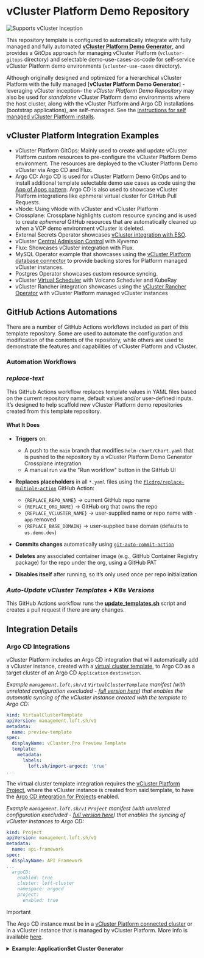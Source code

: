 # vCluster Platform Demo Repository

![Supports vCluster Inception](https://img.shields.io/badge/vCluster-Inception%20Ready-blueviolet?style=flat-square&logo=kubernetes)

This repository template is configured to automatically integrate with fully managed and fully automated [**vCluster Platform Demo Generator**](./vcluster-platform-demo-generator.md), and provides a GitOps approach for managing vCluster Platform (`vcluster-gitops` directory) and selectable demo-use-cases-as-code for self-service vCluster Platform demo environments (`vcluster-use-cases` directory).

Although originally designed and optimized for a hierarchical vCluster Platform  with the fully managed [**vCluster Platform Demo Generator**] -leveraging vCluster inception- the _vCluster Platform Demo Repository_ may also be used for _standalone_ vCluster Platform demo environments where the host cluster, along with the vCluster Platform and Argo CD installations (bootstrap applications), are self-managed. See the [instructions for self managed vCluster Platform installs](./self-managed-demo-cluster/README.md).

## vCluster Platform Integration Examples

- vCluster Platform GitOps: Mainly used to create and update vCluster Platform custom resources to pre-configure the vCluster Platform Demo environment. The resources are deployed to the vCluster Platform Demo vCluster via Argo CD and Flux.
- Argo CD: Argo CD is used for vCluster Platform Demo GitOps and to install additional template selectable demo use cases as code using the [App of Apps pattern](https://argo-cd.readthedocs.io/en/latest/operator-manual/cluster-bootstrapping/#app-of-apps-pattern). Argo CD is also used to showcase vCluster Platform integrations like ephmeral virtual cluster for GitHub Pull Requests. 
- vNode: Using vNode with vCluster and vCluster Platform
- Crossplane: Crossplane highlights custom resource syncing and is used to create _ephemeral_ GitHub resources that are automatically cleaned up when a VCP demo environment vCluster is deleted.
- External Secrets Operator showcases [vCluster integration with ESO](https://www.vcluster.com/docs/vcluster/integrations/external-secrets/guide).
- vCluster [Central Admission Control](https://www.vcluster.com/docs/vcluster/configure/vcluster-yaml/policies/admission-control) with Kyverno
- Flux: Showcases vCluster integration with Flux.
- MySQL Operator example that showcases using the [vCluster Platform database connector](https://www.vcluster.com/docs/platform/administer/connector/database) to provide backing stores for Platform managed vCluster instances.
- Postgres Operator showcases custom resource syncing.
- vCluster [Virtual Scheduler](https://www.vcluster.com/docs/vcluster/configure/vcluster-yaml/control-plane/other/advanced/virtual-scheduler) with Volcano Scheduler and KubeRay
- vCluster Rancher integration showcases using the [vCluster Rancher Operator](https://github.com/loft-sh/vcluster-rancher-operator) with vCluster Platform managed vCluster instances

## GitHub Actions Automations

There are a number of GitHub Actions workflows included as part of this template repository. Some are used to automate the configuration and modification of the contents of the repository, while others are used to demonstrate the features and capabilities of vCluster Platform and vCluster.

### Automation Workflows

### _replace-text_

This GitHub Actions workflow replaces template values in YAML files based on the current repository name, default values and/or user-defined inputs. It’s designed to help scaffold new vCluster Platform demo repositories created from this template repository.

#### What It Does

- **Triggers** on:
  - A push to the `main` branch that modifies `helm-chart/Chart.yaml` that is pushed to the repository by a vCluster Platform Demo Generator Crossplane integration
  - A manual run via the "Run workflow" button in the GitHub UI

- **Replaces placeholders** in all `*.yaml` files using the [`flcdrg/replace-multiple-action`](https://github.com/flcdrg/replace-multiple-action) GitHub Action:
  - `{REPLACE_REPO_NAME}` → current GitHub repo name
  - `{REPLACE_ORG_NAME}` → GitHub org that owns the repo
  - `{REPLACE_VCLUSTER_NAME}` → user-supplied name or repo name with `-app` removed
  - `{REPLACE_BASE_DOMAIN}` → user-supplied base domain (defaults to `us.demo.dev`)

- **Commits changes** automatically using [`git-auto-commit-action`](https://github.com/stefanzweifel/git-auto-commit-action)

- **Deletes** any associated container image (e.g., GitHub Container Registry package) for the repo under the org, using a GitHub PAT

- **Disables itself** after running, so it’s only used once per repo initialization

### _Auto-Update vCluster Templates + K8s Versions_

This GitHub Actions workflow runs the [**update_templates.sh**](./scripts/update-templates.sh) script and creates a pull request if there are any changes.

## Integration Details

### Argo CD Integrations

vCluster Platform includes an Argo CD integration that will automatically add a vCluster instance, created with a [virtual cluster template](https://www.vcluster.com/pro/docs/virtual-clusters/templates), to Argo CD as a target cluster of an Argo CD `Application` `destination`.

*Example `management.loft.sh/v1` `VirtualClusterTemplate` manifest (with unrelated configuration execluded - [full version here](https://github.com/loft-demos/loft-demo-base/blob/main/loft/vcluster-templates.yaml)) that enables the automatic syncing of the vCluster instance created with the template to Argo CD:*

```yaml
kind: VirtualClusterTemplate
apiVersion: management.loft.sh/v1
metadata:
  name: preview-template
spec:
  displayName: vCluster.Pro Preview Template
  template:
    metadata:
      labels:
        loft.sh/import-argocd: 'true'
...
```

The virtual cluster template integration requires the [vCluster Platform Project](https://www.vcluster.com/docs/platform/administer/projects/create), where the vCluster instance is created from said template, to have the [Argo CD integration for Projects](https://www.vcluster.com/docs/platform/integrations/argocd#project-integration) enabled.

*Example `management.loft.sh/v1` `Project` manifest (with unrelated configuration execluded - [full version here](https://github.com/loft-demos/loft-demo-base/blob/main/loft/projects.yaml)) that enables the syncing of vCluster instances to Argo CD:*

```yaml
kind: Project
apiVersion: management.loft.sh/v1
metadata:
  name: api-framework
spec:
  displayName: API Framework
...
  argoCD:
    enabled: true
    cluster: loft-cluster
    namespace: argocd
    project:
      enabled: true
```

>[!IMPORTANT]
>The Argo CD instance must be in a [vCluster Platform connected cluster](https://www.vcluster.com/docs/platform/administer/clusters/connect-cluster) or in a vCluster instance that is managed by vCluster Platform. More info is available [here](https://www.vcluster.com/docs/platform/integrations/argocd).

<details>
<summary><b>Example: ApplicationSet Cluster Generator</b></summary>
>[!IMPORTANT]
>The vCluster Platform Argo CD integration, as described above, must be enabled on the vCluster Platform project the vCluster instance is created in, for the vCluster instance to be automatically added to Argo CD as an available `Application` `destination` cluster.

In addition to automatically adding/syncing vCluster instances to Argo CD, the vCluster Platform integration also syncs `instanceTemplate` `labels` of a virtual cluster template to the Argo CD cluster `Secret` generated by the integration discussed above. This integration allows the use of the `labels` as `selectors` with the [Argo CD Cluster Generator](https://argo-cd.readthedocs.io/en/stable/operator-manual/applicationset/Generators-Cluster/) for `ApplciationSets`.

*Example `management.loft.sh/v1` `VirtualClusterTemplate` manifest (with unrelated configuration execluded - [full version here](https://github.com/loft-demos/loft-demo-base/blob/main/loft/vcluster-templates.yaml)) that enables the automatic syncing of vCluster instances created with this template to Argo CD and adds the `spec.versions.template.metadata.labels` to the generate Argo CD Cluster `Secret`:*

```yaml
apiVersion: management.loft.sh/v1
kind: VirtualClusterTemplate
metadata:
  name: vcluster-pro-template
  labels:
    app.kubernetes.io/instance: loft-configuration
spec:
  displayName: Virtual Cluster Pro Template
...
  template:
...
  versions:
    - template:
        metadata:
          labels:
            loft.sh/import-argocd: 'true'
        instanceTemplate:
          metadata:
            labels:
              env: '{{ .Values.env }}'
              team: '{{ .Values.loft.project }}'
        pro:
          enabled: true
...
      parameters:
      ...
        - variable: env
          label: Deployment Environment
          description: Environment for deployments for this vCluster used as cluster label for Argo CD ApplicationSet Cluster Generator
          options:
            - dev
            - qa
            - prod
          defaultValue: dev
      version: 1.0.0
    - template:
        metadata: {}
        instanceTemplate:
          metadata: {}
      version: 0.0.0
...
```

In this example the value for the `instanceTemplate.metadata.labels.env` label is populated with the selected `env` parameter value, but the value also be hardcoded so that every vCluster instance created from this template had the same `env` label value. The `team` label is populated with the `project` vCluster Platform Parameter values as documented [here](https://www.vcluster.com/docs/platform/administer/templates/advanced/parameters).

The generated Argo CD Cluster `Secret` for a vCluster instance created in the `api-framework` project and using the above template:

```yaml
apiVersion: v1
kind: Secret
metadata:
  name: loft-api-framework-vcluster-api-framework-dev
  namespace: argocd
  labels:
    argocd.argoproj.io/secret-type: cluster
    env: dev
    loft.sh/vcluster-instance-name: api-framework-dev
    loft.sh/vcluster-instance-namespace: loft-p-api-framework
    team: api-framework
  annotations:
    co-managed-by: loft.sh
    managed-by: argocd.argoproj.io
data:
  config: >-
    ...
  name: bG9mdC1hcGktZnJhbWV3b3JrLXZjbHVzdGVyLWFwaS1mcmFtZXdvcmstZGV2
  server: >-
    ...
type: Opaque
```

With all of that in place, you would then be able to create an Argo CD `ApplicationSet` that used the Cluster Generator as below (replacing necessary values with those for your Git repository):

```yaml
apiVersion: argoproj.io/v1alpha1
kind: ApplicationSet
metadata:
  name: REPO_NAME-env-config
  namespace: argocd
spec:
  generators:
    - clusters:
        selector:
          matchLabels:
            env: "dev"
    - clusters:
        selector:
          matchLabels:
            env: "qa"
    - clusters:
        selector:
          matchLabels:
            env: "prod"
  template:
    metadata:
      # {{name}} is the name of the kubernetes cluster as selected by the spec above
      name: REPO_NAME-{{name}}
    spec:
      destination:
        # {{server}} is the url of the 
        server: '{{server}}'
        # {{metadata.labels.env}} is the value of the env label that is being used to select kubernetes clusters 
        # and used as sub-folder in the target git repository
        namespace: hello-world-app-{{metadata.labels.env}}
      info:
        - name: GitHub Repo
          value: https://github.com/loft-demos/REPO_NAME/
      project: default
      source:
        path: k8s-manifests/{{metadata.labels.env}}/
        repoURL: https://github.com/loft-demos/REPO_NAME.git
        targetRevision: main
      syncPolicy:
        automated:
          selfHeal: true
        syncOptions:
          - CreateNamespace=true
```

>[!NOTE]
>The use of the `env` label as part of the `spec.template.spec.source.path` allowing vCluster instances with different `env` values to target different subdirectories in the GitHub repository for the Argo CD generated `Application`.

The resulting Argo CD `Application` for the `hello-app-a1` repository:

```yaml
apiVersion: argoproj.io/v1alpha1
kind: Application
metadata:
  name: hello-app-a1-config
  namespace: argocd
spec:
  destination:
    namespace: hello-world-app
    server: >-
      https://a1.us.demo.dev/kubernetes/project/api-framework/virtualcluster/api-framework-dev
  info:
    - name: GitHub Repo
      value: https://github.com/loft-demos/hello-app-a1/
  project: default
  source:
    path: k8s-manifests/dev/
    repoURL: https://github.com/loft-demos/hello-app-a1.git
    targetRevision: main
  syncPolicy:
    automated:
      selfHeal: true
    syncOptions:
      - CreateNamespace=true
```
</details>
